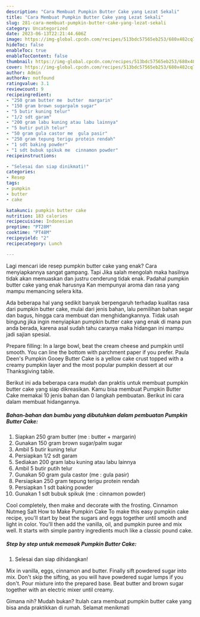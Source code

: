 ```yaml
---
description: "Cara Membuat Pumpkin Butter Cake yang Lezat Sekali"
title: "Cara Membuat Pumpkin Butter Cake yang Lezat Sekali"
slug: 281-cara-membuat-pumpkin-butter-cake-yang-lezat-sekali
category: Uncategorized
date: 2023-06-13T22:21:44.606Z
image: https://img-global.cpcdn.com/recipes/513bdc57565eb253/680x482cq70/pumpkin-butter-cake-foto-resep-utama.jpg
hideToc: false
enableToc: true
enableTocContent: false
thumbnail: https://img-global.cpcdn.com/recipes/513bdc57565eb253/680x482cq70/pumpkin-butter-cake-foto-resep-utama.jpg
cover: https://img-global.cpcdn.com/recipes/513bdc57565eb253/680x482cq70/pumpkin-butter-cake-foto-resep-utama.jpg
author: Admin
authorAv: notfound
ratingvalue: 3.1
reviewcount: 9
recipeingredient:
- "250 gram butter me  butter  margarin"
- "150 gram brown sugarpalm sugar"
- "5 butir kuning telur"
- "1/2 sdt garam"
- "200 gram labu kuning atau labu lainnya"
- "5 butir putih telur"
- "50 gram gula castor me  gula pasir"
- "250 gram tepung terigu protein rendah"
- "1 sdt baking powder"
- "1 sdt bubuk spikuk me  cinnamon powder"
recipeinstructions:

- "Selesai dan siap dinikmati!"
categories:
- Resep
tags:
- pumpkin
- butter
- cake

katakunci: pumpkin butter cake 
nutrition: 183 calories
recipecuisine: Indonesian
preptime: "PT28M"
cooktime: "PT48M"
recipeyield: "2"
recipecategory: Lunch

---
```



Lagi mencari ide resep pumpkin butter cake yang enak? Cara menyiapkannya sangat gampang. Tapi Jika salah mengolah maka hasilnya tidak akan memuaskan dan justru cenderung tidak enak. Padahal pumpkin butter cake yang enak harusnya Kan mempunyai aroma dan rasa yang mampu memancing selera kita.


Ada beberapa hal yang sedikit banyak berpengaruh terhadap kualitas rasa dari pumpkin butter cake, mulai dari jenis bahan, lalu pemilihan bahan segar dan bagus, hingga cara membuat dan menghidangkannya. Tidak usah bingung jika ingin menyiapkan pumpkin butter cake yang enak di mana pun anda berada, karena asal sudah tahu caranya maka hidangan ini mampu jadi sajian spesial.

Prepare filling: In a large bowl, beat the cream cheese and pumpkin until smooth. You can line the bottom with parchment paper if you prefer. Paula Deen&#39;s Pumpkin Gooey Butter Cake is a yellow cake crust topped with a creamy pumpkin layer and the most popular pumpkin dessert at our Thanksgiving table.


Berikut ini ada beberapa cara mudah dan praktis untuk membuat pumpkin butter cake yang siap dikreasikan. Kamu bisa membuat Pumpkin Butter Cake memakai 10 jenis bahan dan 0 langkah pembuatan. Berikut ini cara dalam membuat hidangannya.

<!--inarticleads1-->

##### Bahan-bahan dan bumbu yang dibutuhkan dalam pembuatan Pumpkin Butter Cake:

1. Siapkan 250 gram butter (me : butter + margarin)
1. Gunakan 150 gram brown sugar/palm sugar
1. Ambil 5 butir kuning telur
1. Persiapkan 1/2 sdt garam
1. Sediakan 200 gram labu kuning atau labu lainnya
1. Ambil 5 butir putih telur
1. Gunakan 50 gram gula castor (me : gula pasir)
1. Persiapkan 250 gram tepung terigu protein rendah
1. Persiapkan 1 sdt baking powder
1. Gunakan 1 sdt bubuk spikuk (me : cinnamon powder)


Cool completely, then make and decorate with the frosting. Cinnamon Nutmeg Salt How to Make Pumpkin Cake To make this easy pumpkin cake recipe, you&#39;ll start by beat the sugars and eggs together until smooth and light in color. You&#39;ll then add the vanilla, oil, and pumpkin puree and mix well. It starts with simple pantry ingredients much like a classic pound cake. 

<!--inarticleads2-->

##### Step by step untuk memasak Pumpkin Butter Cake:


1. Selesai dan siap dihidangkan!

Mix in vanilla, eggs, cinnamon and butter. Finally sift powdered sugar into mix. Don&#39;t skip the sifting, as you will have powdered sugar lumps if you don&#39;t. Pour mixture into the prepared base. Beat butter and brown sugar together with an electric mixer until creamy. 

Gimana nih? Mudah bukan? Itulah cara membuat pumpkin butter cake yang bisa anda praktikkan di rumah. Selamat menikmati
